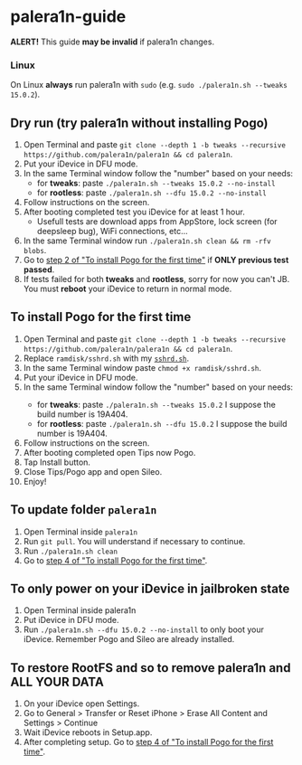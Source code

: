 # palera1n-guide

**ALERT!** This guide **may be invalid** if palera1n changes.

### Linux
On Linux **always** run palera1n with `sudo` (e.g. `sudo ./palera1n.sh --tweaks 15.0.2`).

## Dry run (try palera1n without installing Pogo)
1. Open Terminal and paste `git clone --depth 1 -b tweaks --recursive https://github.com/palera1n/palera1n && cd palera1n`.
2. Put your iDevice in DFU mode.
3. In the same Terminal window follow the "number" based on your needs:
   * for **tweaks**:  paste `./palera1n.sh --tweaks 15.0.2 --no-install`
   * for **rootless**: paste `./palera1n.sh --dfu 15.0.2 --no-install`
4. Follow instructions on the screen.
5. After booting completed test you iDevice for at least 1 hour.
   * Usefull tests are download apps from AppStore, lock screen (for deepsleep bug), WiFi connections, etc...
6. In the same Terminal window run `./palera1n.sh clean && rm -rfv blobs`.
7. Go to <a href="#item2">step 2 of "To install Pogo for the first time"</a> if **ONLY previous test passed**.
8. If tests failed for both **tweaks** and **rootless**, sorry for now you can't JB. You must **reboot** your iDevice to return in normal mode.

## To install Pogo for the **first time**
<ol>
    <li id="item1">Open Terminal and paste <code>git clone --depth 1 -b tweaks --recursive https://github.com/palera1n/palera1n && cd palera1n</code>.</li>
    <li id="item2">Replace <code>ramdisk/sshrd.sh</code> with my <code><a href="https://raw.githubusercontent.com/lorenzoferron98/palera1n-guide/main/sshrd.sh">sshrd.sh</a></code>.</li>
    <li id="item3">In the same Terminal window paste <code>chmod +x ramdisk/sshrd.sh</code>.</li>
    <li id="item4">Put your iDevice in DFU mode.</li>
    <li id="item5">In the same Terminal window follow the "number" based on your needs:</li>
      <ul>
        <li>for <b>tweaks</b>:  paste <code>./palera1n.sh --tweaks 15.0.2</code> I suppose the build number is 19A404.</li>
        <li>for <b>rootless</b>: paste <code>./palera1n.sh --dfu 15.0.2</code> I suppose the build number is 19A404. </li>
      </ul>
    <li id="item6">Follow instructions on the screen.</li>
    <li id="item7">After booting completed open Tips now Pogo.</li>
    <li id="item8">Tap Install button.</li>
    <li id="item9">Close Tips/Pogo app and open Sileo.</li>
    <li id="item10">Enjoy!</li>
</ol>

## To update folder `palera1n`
1. Open Terminal inside `palera1n`
2. Run `git pull`. You will understand if necessary to continue.
3. Run `./palera1n.sh clean`
4. Go to <a href="#item4">step 4 of "To install Pogo for the first time"</a>.

## To only power on your iDevice in jailbroken state
1. Open Terminal inside palera1n
2. Put iDevice in DFU mode.
3. Run `./palera1n.sh --dfu 15.0.2 --no-install` to only boot your iDevice. Remember Pogo and Sileo are already installed.

## To restore RootFS and so to **remove palera1n** and **ALL YOUR DATA**
1. On your iDevice open Settings.
2. Go to General > Transfer or Reset iPhone > Erase All Content and Settings > Continue
3. Wait iDevice reboots in Setup.app.
4. After completing setup. Go to <a href="#item4">step 4 of "To install Pogo for the first time"</a>.
